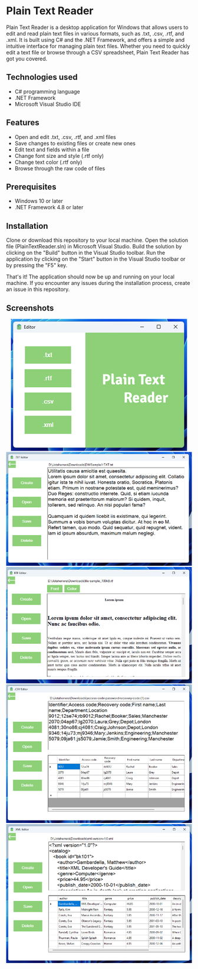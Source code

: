 # Plain Text Reader

Plain Text Reader is a desktop application for Windows that allows users to edit and read plain text files in various formats, such as .txt, .csv, .rtf, and .xml. It is built using C# and the .NET Framework, and offers a simple and intuitive interface for managing plain text files. Whether you need to quickly edit a text file or browse through a CSV spreadsheet, Plain Text Reader has got you covered.

## Technologies used

- C# programming language
- .NET Framework
- Microsoft Visual Studio IDE

## Features

- Open and edit .txt, .csv, .rtf, and .xml files
- Save changes to existing files or create new ones
- Edit text and fields within a file
- Change font size and style (.rtf only)
- Change text color (.rtf only)
- Browse through the raw code of files

## Prerequisites

- Windows 10 or later
- .NET Framework 4.8 or later

## Installation

Clone or download this repository to your local machine.
Open the solution file (PlainTextReader.sln) in Microsoft Visual Studio.
Build the solution by clicking on the "Build" button in the Visual Studio toolbar.
Run the application by clicking on the "Start" button in the Visual Studio toolbar or by pressing the "F5" key.

That's it! The application should now be up and running on your local machine. If you encounter any issues during the installation process, create an issue in this repository.

## Screenshots

<section align="center">
    <img src="./assets/github/ppScreen.png" alt="Principal Screen"/>
    <img src="./assets/github/txt.png" alt=".txt editor"/>
    <img src="./assets/github/rtf.png" alt=".rtf editor"/>
    <img src="./assets/github/csv.png" alt=".csv editor"/>
    <img src="./assets/github/xml.png" alt=".xml editor"/>
</section>
